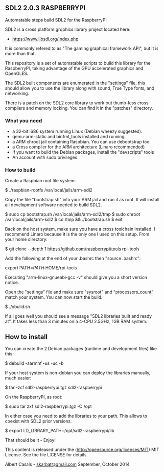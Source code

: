 ## SDL2 2.0.3 RASPBERRYPI

Automatable steps build SDL2 for the RaspberryPI

SDL2 is a cross platform grqphics library project located here:

 * https://www.libsdl.org/index.php

It is commonly refered to as "The gaming graphical framework API", but it is more than that.

This repository is a set of automatable scripts to build this library
for the RaspberryPI, taking advantage of the GPU accelerated graphics and OpenGLES.

The SDL2 built components are enumerated in the "settings" file, this should allow you
to use the library along with sound, True Type fonts, and networking.

There is a patch on the SDL2 core library to work out thumb-less cross compilers
and memory locking. You can find it in the "patches" directory.

### What you need

 * a 32-bit i686 system running Linux (Debian wheezy suggested).
 * qemu-arm-static and binfmt_tools installed and running.
 * a ARM chroot jail containing Raspbian. You can use debootstrap too.
 * a Cross compiler for the ARM architecture (Linaro recommended)
 * If you want to build the Debian packages, install the "devscripts" tools
 * An account with sudo privileges

### How to build

Create a Raspbian root file system:

 $ ./raspbian-rootfs /var/local/jails/arm-sdl2

Copy the file "bootstrap.sh" into your ARM jail and run it as root.
It will install all development software needed to build SDL2.

 $ sudo cp bootstrap.sh /var/local/jails/arm-sdl2/tmp
 $ sudo chroot /var/local/jails/arm-sdl2
 $ cd /tmp && ./bootstrap.sh
 $ exit

Back on the host system, make sure you have a cross toolchain installed.
I recommend Linaro because it is the only one I used on this setup. From your home directory:

 $ git clone --depth 1 https://github.com/raspberrypi/tools rpi-tools

Add the following at the end of your .bashrc then "source .bashrc":

 export PATH=$PATH:$HOME/rpi-tools

Executing "arm-linux-gnueabi-gcc -v" should give you a short version notice.

Open the "settings" file and make sure "sysroot" and "processors_count" match your system.
You can now start the build.

 $ ./xbuild.sh

If all goes well you should see a message "SDL2 libraries built and ready at".
It takes less than 3 minutes on a 4-CPU 2.5GHz, 1GB RAM system.

## How to install

You can create the 2 Debian packages (runtime and development files) like this:

 $ debuild -aarmhf -us -uc -b

If your host system is non-debian you can deploy the libraries manually, much easier:

 $ tar -zcf sdl2-raspberrypi.tgz sdl2-raspberrypi

On the RaspberryPI, as root:

 $ sudo tar zxf sdl2-raspberrypi.tgz -C /opt

In either case you need to add the libraries to your path. This allows to coexist
with SDL2 prior versions:

 $ export LD_LIBRARY_PATH=/opt/sdl2-raspberrypi/lib

That should be it - Enjoy!

This content is released under the (http://opensource.org/licenses/MIT) MIT License.
See the file LICENSE for details.

Albert Casals - skarbat@gmail.com
September, October 2014
